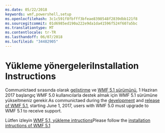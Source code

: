 ```yaml
---
ms.date: 05/22/2018
keywords: wmf,powershell,setup
ms.openlocfilehash: 3c1c591f8fbfff3bfeae8398548f2839dbb121f8
ms.sourcegitcommit: 01d6985ed190a222e9da1da41596f524f607a5bc
ms.translationtype: MT
ms.contentlocale: tr-TR
ms.lasthandoff: 06/07/2018
ms.locfileid: "34482905"
---
```

# <a name="installation-instructions"></a><span data-ttu-id="5b356-102">Yükleme yönergeleri</span><span class="sxs-lookup"><span data-stu-id="5b356-102">Installation Instructions</span></span>

<span data-ttu-id="5b356-103">Communictaed sırasında olarak [geliştirme](https://blogs.msdn.microsoft.com/powershell/2016/04/06/windows-management-framework-5-0-updates-and-wmf-5-1/) ve [WMF 5.1 sürümünü](https://blogs.msdn.microsoft.com/powershell/2017/03/28/windows-management-framework-wmf-5-1-now-in-microsoft-update-catalog/), 1 Haziran 2017 başlangıç WMF 5.0 kullanıcılarla destek almak için WMF 5.1 sürümüne yükseltmeniz gerekir.</span><span class="sxs-lookup"><span data-stu-id="5b356-103">As communictaed during the [development](https://blogs.msdn.microsoft.com/powershell/2016/04/06/windows-management-framework-5-0-updates-and-wmf-5-1/) and [release of WMF 5.1](https://blogs.msdn.microsoft.com/powershell/2017/03/28/windows-management-framework-wmf-5-1-now-in-microsoft-update-catalog/), starting June 1, 2017, users with WMF 5.0 must upgrade to WMF 5.1 to receive support.</span></span>

<span data-ttu-id="5b356-104">Lütfen izleyin [WMF 5.1, yükleme intructions](..\5.1\install-configure.md)</span><span class="sxs-lookup"><span data-stu-id="5b356-104">Please follow the [installation intructions of WMF 5.1](..\5.1\install-configure.md)</span></span> 
